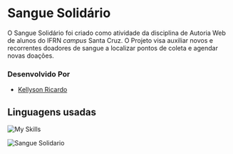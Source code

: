 # Sangue Solidário 
O Sangue Solidário foi criado como atividade da disciplina de Autoria Web de alunos do IFRN <em>campus</em> Santa Cruz. 
O Projeto visa auxiliar novos e recorrentes doadores de sangue a localizar pontos de coleta e agendar novas doações.
### Desenvolvido Por
* [Kellyson Ricardo](https://github.com/liimadv/)

## Linguagens usadas
![My Skills](https://skillicons.dev/icons?i=html,css,js,php)

![Sangue Solidario](https://github.com/user-attachments/assets/984406f7-f800-4c79-991c-aebdc5f6addc)
